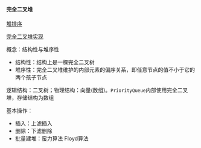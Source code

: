 
#### 完全二叉堆

[堆排序](https://www.cnblogs.com/ufreedom/p/4046950.html)

[完全二叉堆实现](https://blog.csdn.net/Shine__Wong/article/details/101716803)

概念：结构性与堆序性
- 结构性：结构上是一棵完全二叉树
- 堆序性：完全二叉堆维护的内部元素的偏序关系，即任意节点的值不小于它的两个孩子节点

逻辑结构：二叉树；物理结构：向量(数组)。`PriorityQueue`内部使用完全二叉堆，存储结构为数组

基本操作：
- 插入：上滤插入
- 删除：下滤删除
- 批量建堆：蛮力算法 Floyd算法